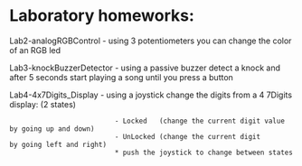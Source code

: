 # Laboratory homeworks:

Lab2-analogRGBControl - using 3 potentiometers you can change the color of an RGB led

Lab3-knockBuzzerDetector - using a passive buzzer detect a knock and after 5 seconds start playing a song until you press a button

Lab4-4x7Digits_Display - using a joystick change the digits from a 4 7Digits display: (2 states)
                              
                              - Locked   (change the current digit value by going up and down)
                              - UnLocked (change the current digit       by going left and right)
                              * push the joystick to change between states
